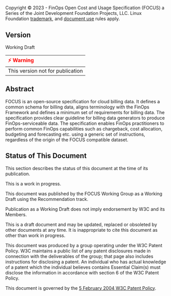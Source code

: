 #

Copyright © 2023 - FinOps Open Cost and Usage Specification (FOCUS) a Series of the Joint Development Foundation Projects, LLC. Linux Foundation [trademark](https://www.linuxfoundation.org/legal/trademarks), and [document use](http://tbc/) rules apply.

## Version

Working Draft

| <span style="color:Red">&#x26A1; Warning</span>                                |
|:-------------------------------------------------------------------------------|
| This version not for publication                                               |

## Abstract

FOCUS is an open-source specification for cloud billing data. It defines a common schema for billing data, aligns terminology with the FinOps Framework and defines a minimum set of requirements for billing data. The specification provides clear guideline for billing data generators to produce FinOps-serviceable data. The specification enables FinOps practitioners to perform common FinOps capabilities such as chargeback, cost allocation, budgeting and forecasting etc. using a generic set of instructions, regardless of the origin of the FOCUS compatible dataset.

## Status of This Document

This section describes the status of this document at the time of its publication.

This is a work in progress.

This document was published by the FOCUS Working Group as a Working Draft using the Recommendation track.

Publication as a Working Draft does not imply endorsement by W3C and its Members.

This is a draft document and may be updated, replaced or obsoleted by other documents at any time. It is inappropriate to cite this document as other than work in progress.

This document was produced by a group operating under the W3C Patent Policy. W3C maintains a public list of any patent disclosures made in connection with the deliverables of the group; that page also includes instructions for disclosing a patent. An individual who has actual knowledge of a patent which the individual believes contains Essential Claim(s) must disclose the information in accordance with section 6 of the W3C Patent Policy.

This document is governed by the [5 February 2004 W3C Patent Policy](https://www.w3.org/Consortium/Patent-Policy-20040205/).

<div style="page-break-after: always"></div>
